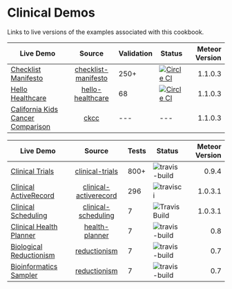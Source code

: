 Clinical Demos  
========================================
Links to live versions of the examples associated with this cookbook.  
 

| Live Demo     | Source|    Validation   |  Status  | Meteor Version  |
| ------------- |:----------------:| ----------------| ---------------- | ---------------:|
| [Checklist Manifesto](http://checklist-manifesto.meteor.com/) | [checklist-manifesto](https://github.com/clinical-meteor/checklist-manifesto) | 250+ | [![Circle CI](https://circleci.com/gh/clinical-meteor/checklist-manifesto/tree/master.svg?style=svg)](https://circleci.com/gh/clinical-meteor/checklist-manifesto/tree/master)| 1.1.0.3 |
| [Hello Healthcare](http://hello-healthcare.meteor.com/) | [hello-healthcare](https://github.com/clinical-meteor/hello-healthcare) | 68 | [![Circle CI](https://circleci.com/gh/clinical-meteor/hello-healthcare/tree/master.svg?style=svg)](https://circleci.com/gh/clinical-meteor/hello-healthcare/tree/master)| 1.1.0.3 |
| [California Kids Cancer Comparison](http://ckcc.meteor.com/) | [ckcc](https://github.com/clinical-meteor/ckcc) | --- | --- | 1.1.0.3 |


| Live Demo     | Source|    Tests   |  Status  | Meteor Version  |
| ------------- |:----------------:| ----------------| ---------------- | ---------------:|
| [Clinical Trials](http://clinical-trials.meteor.com/) | [clinical-trials](https://github.com/awatson1978/clinical-trials) | 800+ | ![travis-build](https://travis-ci.org/awatson1978/clinical-trials.svg?branch=master) | 0.9.4 |
| [Clinical ActiveRecord](https://clinical-activerecord.meteor.com)  | [clinical-activerecord](https://github.com/awatson1978/clinical-activerecord) | 296 | ![travisci](https://travis-ci.org/awatson1978/clinical-activerecord.svg) |  1.0.3.1 |
| [Clinical Scheduling](https://clinical-scheduling.meteor.com)   | [clinical-scheduling](https://github.com/awatson1978/clinical-scheduling) |  7 | ![Travis Build](https://travis-ci.org/awatson1978/clinical-scheduling.svg?branch=master) | 1.0.3.1 |
| [Clinical Health Planner](http://senescence.meteor.com/) | [health-planner](https://github.com/awatson1978/health-planner) | 7 | ![travis-build](https://travis-ci.org/awatson1978/health-planner.svg?branch=master) | 0.8 |
| [Biological Reductionism](http://reductionism.meteor.com/) | [reductionism](https://github.com/awatson1978/reductionism) | 7 | ![travis-build](https://travis-ci.org/awatson1978/reductionism.svg?branch=master) | 0.7 |
| [Bioinformatics Sampler](http://reductionism.meteor.com/) | [reductionism](https://github.com/awatson1978/d3-flare-demo) | 7 | ![travis-build](https://travis-ci.org/awatson1978/d3-flare-demo.svg?branch=master) | 0.7 |

